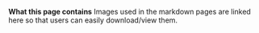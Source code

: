 **What this page contains**
Images used in the markdown pages are linked here so that users can easily download/view them. 

